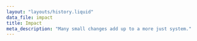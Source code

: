 ```yaml
---
layout: "layouts/history.liquid"
data_file: impact
title: Impact
meta_description: "Many small changes add up to a more just system."
---
```

